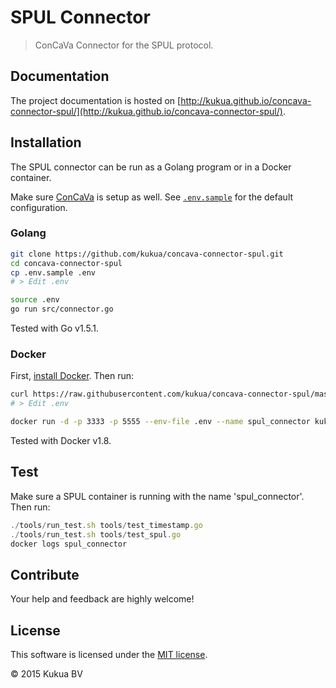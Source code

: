 # SPUL Connector

> ConCaVa Connector for the SPUL protocol.

## Documentation

The project documentation is hosted on [http://kukua.github.io/concava-connector-spul/](http://kukua.github.io/concava-connector-spul/).

## Installation

The SPUL connector can be run as a Golang program or in a Docker container.

Make sure [ConCaVa](https://github.com/kukua/concava) is setup as well.
See [`.env.sample`](https://github.com/kukua/concava-connector-spul/tree/master/.env.sample) for the default configuration.

### Golang

```bash
git clone https://github.com/kukua/concava-connector-spul.git
cd concava-connector-spul
cp .env.sample .env
# > Edit .env

source .env
go run src/connector.go
```

Tested with Go v1.5.1.

### Docker

First, [install Docker](http://docs.docker.com/engine/installation/). Then run:

```bash
curl https://raw.githubusercontent.com/kukua/concava-connector-spul/master/.env.sample > .env
# > Edit .env

docker run -d -p 3333 -p 5555 --env-file .env --name spul_connector kukuadev/concava-connector-spul
```

Tested with Docker v1.8.

## Test

Make sure a SPUL container is running with the name 'spul_connector'. Then run:

```js
./tools/run_test.sh tools/test_timestamp.go
./tools/run_test.sh tools/test_spul.go
docker logs spul_connector
```

## Contribute

Your help and feedback are highly welcome!

## License

This software is licensed under the [MIT license](https://github.com/kukua/concava-connector-spul/blob/master/LICENSE).

© 2015 Kukua BV
